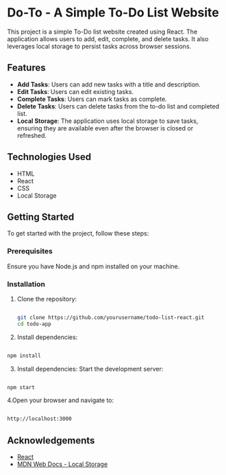 # Do-To - A Simple To-Do List Website

This project is a simple To-Do list website created using React. The application allows users to add, edit, complete, and delete tasks. It also leverages local storage to persist tasks across browser sessions.

## Features

- **Add Tasks**: Users can add new tasks with a title and description.
- **Edit Tasks**: Users can edit existing tasks.
- **Complete Tasks**: Users can mark tasks as complete.
- **Delete Tasks**: Users can delete tasks from the to-do list and completed list.
- **Local Storage**: The application uses local storage to save tasks, ensuring they are available even after the browser is closed or refreshed.

## Technologies Used

- HTML
- React
- CSS
- Local Storage

## Getting Started

To get started with the project, follow these steps:

### Prerequisites

Ensure you have Node.js and npm installed on your machine.

### Installation

1. Clone the repository:
   ```bash
   
   git clone https://github.com/yourusername/todo-list-react.git
   cd todo-app
   ```

2. Install dependencies:

```bash

npm install
```

3. Install dependencies: Start the development server:
```bash

npm start
```

4.Open your browser and navigate to:
```bash

http://localhost:3000
```


## Acknowledgements

- [React](https://reactjs.org/)
- [MDN Web Docs - Local Storage](https://developer.mozilla.org/en-US/docs/Web/API/Window/localStorage)

